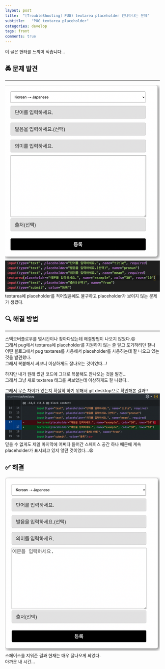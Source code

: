 ```yaml
---
layout: post
title:  "[TroubleShooting] PUG) textarea placeholder 안나타나는 문제"
subtitle:   "PUG textarea placeholder"
categories: develop
tags: front
comments: true
---
```


이 글은 현타를 느끼며 적습니다...        

## 🚔 문제 발견
---
![1-1](/assets/img/web/2021-08-31/1-1.png)          
![1-1](/assets/img/web/2021-08-31/1-3.png)          
textarea에 placeholder를 적어줬음에도 불구하고 placeholder가 보이지 않는 문제가 생겼다.

## 🔍 해결 방법
---
스택오버플로우를 몇시간이나 찾아다녔는데 해결방법이 나오지 않았다.😩     
그래서 pug에서 textarea에 placeholder를 지원하지 않는 줄 알고 포기하려던 찰나          
어떤 블로그에서 pug textarea를 사용해서 placeholder를 사용하는데 잘 나오고 있는 것을 발견했다.     
그래서 복붙해서 써보니 이상하게도 잘나오는 것이었따...!     

하지만 내가 원래 썼던 코드에 그대로 복붙해도 안나오는 것을 발견...      
그래서 그냥 새로 textarea 태그를 써보았는데 이상하게도 잘 나왔다..

그래서 무슨 차이가 있는지 확실히 하기 위해서 git desktop으로 확인해본 결과!!        
![1-1](/assets/img/web/2021-08-31/1-2.png)      
믿을 수 없게도 제일 마지막에 어쩌다 들어간 스페이스 공간 하나 때문에 계속 placeholder가 표시되고 있지 않던 것이었다...😫

## ✅ 해결
![1-1](/assets/img/web/2021-08-31/1-4.png)          
스페이스를 지워준 결과 현재는 매우 잘나오게 되었다.     
아까운 내 시간...
